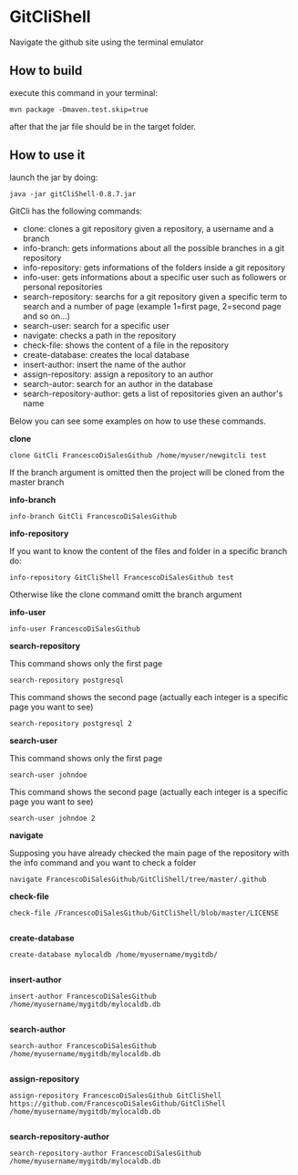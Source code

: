 # GitCliShell

Navigate the github site using the terminal emulator

## How to build
execute this command in your terminal:
 ``` 
mvn package -Dmaven.test.skip=true
 
 ```
after that the jar file should be in the target folder.

## How to use it

launch the jar by doing:
 ``` 
java -jar gitCliShell-0.8.7.jar
 
 ```

GitCli has the following commands:
 - clone: clones a git repository given a repository, a username and a branch
 - info-branch: gets informations about all the possible branches in a git repository
 - info-repository: gets informations of the folders inside a git repository
 - info-user: gets informations about a specific user such as followers or personal repositories
 - search-repository: searchs for a git repository given a specific term to search and a number of page (example 1=first page, 2=second page and so on...)
 - search-user: search for a specific user
 - navigate: checks a path in the repository
 - check-file: shows the content of a file in the repository
 - create-database: creates the local database
 - insert-author: insert the name of the author
 - assign-repository: assign a repository to an author
 - search-autor: search for an author in the database
 - search-repository-author: gets a list of repositories given an author's name
 
 Below you can see some examples on how to use these commands.
 
 **clone**
 
 ``` 
 clone GitCli FrancescoDiSalesGithub /home/myuser/newgitcli test
 
 ```
 If the branch argument is omitted then the project will be cloned from the master branch
 
 **info-branch**
 
 ``` 
 info-branch GitCli FrancescoDiSalesGithub 
 
 ```
  
 **info-repository**
 
 If you want to know the content of the files and folder in a specific branch do:
 
 ``` 
 info-repository GitCliShell FrancescoDiSalesGithub test
 
 ```
 Otherwise like the clone command omitt the branch argument
 
 **info-user**
 
 ``` 
 info-user FrancescoDiSalesGithub
 
 ```
 
  **search-repository**
  
 This command shows only the first page
 ``` 
search-repository postgresql 
 
 ```
 This command shows the second page (actually each integer is a specific page you want to see)
 
 ``` 
search-repository postgresql 2
 
 ```

**search-user**
  
 This command shows only the first page
 ``` 
search-user johndoe
 
 ```
 This command shows the second page (actually each integer is a specific page you want to see)
 
 ``` 
search-user johndoe 2
 
 ```
  
  **navigate**
  
 Supposing you have already checked the main page of the repository with the info command and you want to check a folder
   
   ``` 
navigate FrancescoDiSalesGithub/GitCliShell/tree/master/.github
 
 ```
 
 **check-file**
 
``` 
check-file /FrancescoDiSalesGithub/GitCliShell/blob/master/LICENSE
 
 ```
 
 **create-database**
  
``` 
create-database mylocaldb /home/myusername/mygitdb/
 
 ```
 
 **insert-author**
  
``` 
insert-author FrancescoDiSalesGithub /home/myusername/mygitdb/mylocaldb.db
 
 ```
 
 **search-author**
  
``` 
search-author FrancescoDiSalesGithub /home/myusername/mygitdb/mylocaldb.db
 
 ```

 **assign-repository**
  
``` 
assign-repository FrancescoDiSalesGithub GitCliShell https://github.com/FrancescoDiSalesGithub/GitCliShell  /home/myusername/mygitdb/mylocaldb.db
 
 ```
 
 **search-repository-author**
  
``` 
search-repository-author FrancescoDiSalesGithub /home/myusername/mygitdb/mylocaldb.db
 
 ```
